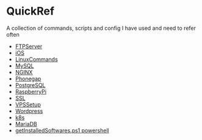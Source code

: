 QuickRef
========

A collection of commands, scripts and config I have used and need to refer often

- [FTPServer](FTPServer.md)
- [iOS](iOS.md)
- [LinuxCommands](LinuxCommands.md)
- [MySQL](MySQL.md)
- [NGINX](NGINX.md)
- [Phonegap](Phonegap.md)
- [PostgreSQL](PostgreSQL.md)
- [RaspberryPi](RaspberryPi.md)
- [SSL](SSL.md)
- [VPSSetup](VPSSetup.md)
- [Wordpress](Wordpress.md)
- [k8s](k8s.org)
- [MariaDB](MariaDB.md)
- [getInstalledSoftwares.ps1 powershell](getInstalledSoftwares.ps1) 
